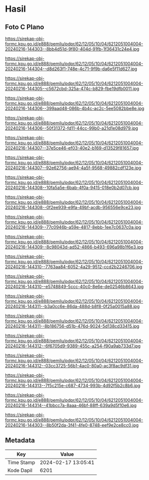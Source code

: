 # Hasil

## Foto C Plano

https://sirekap-obj-formc.kpu.go.id/e888/pemilu/pdpr/62/12/05/10/04/6212051004004-20240216-144303--8bb4d51d-9f80-404d-91fb-1f36431c24e4.jpg

https://sirekap-obj-formc.kpu.go.id/e888/pemilu/pdpr/62/12/05/10/04/6212051004004-20240216-144304--d8d263f1-748e-4c71-9f9b-da6e5f11d627.jpg

https://sirekap-obj-formc.kpu.go.id/e888/pemilu/pdpr/62/12/05/10/04/6212051004004-20240216-144305--c5672cbd-325a-474c-b829-fbe19dfb0011.jpg

https://sirekap-obj-formc.kpu.go.id/e888/pemilu/pdpr/62/12/05/10/04/6212051004004-20240216-144306--399aad48-086b-4b4c-ac2c-5ee5082bbe8e.jpg

https://sirekap-obj-formc.kpu.go.id/e888/pemilu/pdpr/62/12/05/10/04/6212051004004-20240216-144306--50f31372-fd11-44cc-99b0-a21d1e08d979.jpg

https://sirekap-obj-formc.kpu.go.id/e888/pemilu/pdpr/62/12/05/10/04/6212051004004-20240216-144307--37e5ce46-ef03-40e2-b169-d13529f81657.jpg

https://sirekap-obj-formc.kpu.go.id/e888/pemilu/pdpr/62/12/05/10/04/6212051004004-20240216-144307--92e62756-ae94-4a5f-9568-49882cdf123e.jpg

https://sirekap-obj-formc.kpu.go.id/e888/pemilu/pdpr/62/12/05/10/04/6212051004004-20240216-144308--10fa5a5e-6bab-4f0a-9415-018e0b2d07cb.jpg

https://sirekap-obj-formc.kpu.go.id/e888/pemilu/pdpr/62/12/05/10/04/6212051004004-20240216-144308--0f2ee939-e9fa-49bf-acdb-956556e9ce23.jpg

https://sirekap-obj-formc.kpu.go.id/e888/pemilu/pdpr/62/12/05/10/04/6212051004004-20240216-144309--77c0946b-a59e-4817-8ebb-1ee7c0637c0a.jpg

https://sirekap-obj-formc.kpu.go.id/e888/pemilu/pdpr/62/12/05/10/04/6212051004004-20240216-144309--8c98043d-ad52-4866-b493-696a98b1f6e3.jpg

https://sirekap-obj-formc.kpu.go.id/e888/pemilu/pdpr/62/12/05/10/04/6212051004004-20240216-144310--7763aa84-6052-4a29-9512-ccd2b2246706.jpg

https://sirekap-obj-formc.kpu.go.id/e888/pemilu/pdpr/62/12/05/10/04/6212051004004-20240216-144310--e5748849-5ccc-40c0-8e6e-de02546b8643.jpg

https://sirekap-obj-formc.kpu.go.id/e888/pemilu/pdpr/62/12/05/10/04/6212051004004-20240216-144311--b3a0cc6e-86da-488d-b8f8-0f25a0015a88.jpg

https://sirekap-obj-formc.kpu.go.id/e888/pemilu/pdpr/62/12/05/10/04/6212051004004-20240216-144311--8b186756-d51b-476d-9024-5d138cd33415.jpg

https://sirekap-obj-formc.kpu.go.id/e888/pemilu/pdpr/62/12/05/10/04/6212051004004-20240216-144312--6f6705d9-9389-455c-a254-f90a9ab733d7.jpg

https://sirekap-obj-formc.kpu.go.id/e888/pemilu/pdpr/62/12/05/10/04/6212051004004-20240216-144312--03cc3725-56b1-4ac0-80a0-ac3f8ac9df31.jpg

https://sirekap-obj-formc.kpu.go.id/e888/pemilu/pdpr/62/12/05/10/04/6212051004004-20240216-144313--7f5c215e-c687-4734-993b-4d92f5b2c8b6.jpg

https://sirekap-obj-formc.kpu.go.id/e888/pemilu/pdpr/62/12/05/10/04/6212051004004-20240216-144314--41bbcc7a-8aaa-46bf-88ff-639a9d5f10e6.jpg

https://sirekap-obj-formc.kpu.go.id/e888/pemilu/pdpr/62/12/05/10/04/6212051004004-20240216-144303--8b50f2da-3f41-4fe0-8748-eef9e2ce8cc0.jpg


## Metadata

| Key        | Value               |
| ---------- | ------------------- |
| Time Stamp | 2024-02-17 13:05:41 |
| Kode Dapil | 6201                |



